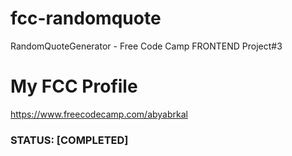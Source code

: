 # fcc-randomquote
RandomQuoteGenerator - Free Code Camp FRONTEND Project#3


# My FCC Profile
https://www.freecodecamp.com/abyabrkal


### STATUS: [COMPLETED]

